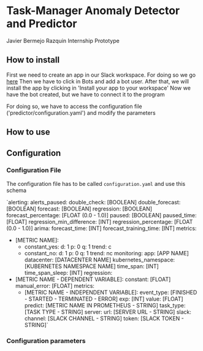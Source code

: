 # Task-Manager Anomaly Detector and Predictor
Javier Bermejo Razquin Internship Prototype

## How to install
First we need to create an app in our Slack workspace. For doing so we go [here](https://api.slack.com/apps?new_app=1)
Then we have to click in Bots and add a bot user.
After that, we will install the app by clicking in 'Install your app to your workspace'
Now we have the bot created, but we have to connect it to the program

For doing so, we have to access the configuration file ('predictor/configuration.yaml') and modify the parameters

## How to use


## Configuration
### Configuration File
The configuration file has to be called `configuration.yaml` and use this schema

`alerting:
  alerts_paused:
    double_check: [BOOLEAN]
    double_forecast: [BOOLEAN]
    forecast: [BOOLEAN]
    regression: [BOOLEAN]
  forecast_percentage: [FLOAT (0.0 - 1.0)]
  paused: [BOOLEAN]
  paused_time: [FLOAT]
  regression_min_difference: [INT]
  regression_percentage: [FLOAT (0.0 - 1.0)]
arima:
  forecast_time: [INT]
  forecast_training_time: [INT]
  metrics:
  - [METRIC NAME]:
    - constant_yes:
        d: 1
        p: 0
        q: 1
        trend: c
    - constant_no:
        d: 1
        p: 0
        q: 1
        trend: nc
monitoring:
  app: [APP NAME]
  datacenter: [DATACENTER NAME]
  kubernetes_namespace: [KUBERNETES NAMESPACE NAME]
  time_span: [INT]
  time_span_sleep: [INT]
regression:
- [METRIC NAME - DEPENDENT VARIABLE]:
    constant: [FLOAT]
    manual_error: [FLOAT]
    metrics:
    - [METRIC NAME - INDEPENDENT VARIABLE]:
        event_type: [FINISHED - STARTED - TERMINATED - ERROR]
        exp: [INT]
        value: [FLOAT]
    predict: [METRIC NAME IN PROMETHEUS - STRING]
    task_type: [TASK TYPE - STRING]
server:
  url: [SERVER URL - STRING]
slack:
  channel: [SLACK CHANNEL - STRING]
  token: [SLACK TOKEN - STRING]`

### Configuration parameters
